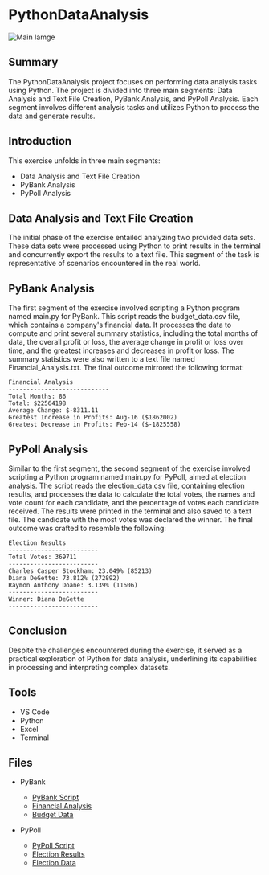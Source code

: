 # PythonDataAnalysis

![Main Iamge](./Images/Votes.jpg)

## Summary
The PythonDataAnalysis project focuses on performing data analysis tasks using Python. The project is divided into three main segments: Data Analysis and Text File Creation, PyBank Analysis, and PyPoll Analysis. Each segment involves different analysis tasks and utilizes Python to process the data and generate results.

## Introduction
This exercise unfolds in three main segments:
- Data Analysis and Text File Creation
- PyBank Analysis
- PyPoll Analysis

## Data Analysis and Text File Creation
The initial phase of the exercise entailed analyzing two provided data sets. These data sets were processed using Python to print results in the terminal and concurrently export the results to a text file. This segment of the task is representative of scenarios encountered in the real world.



## PyBank Analysis
The first segment of the exercise involved scripting a Python program named main.py for PyBank. This script reads the budget_data.csv file, which contains a company's financial data. It processes the data to compute and print several summary statistics, including the total months of data, the overall profit or loss, the average change in profit or loss over time, and the greatest increases and decreases in profit or loss. The summary statistics were also written to a text file named Financial_Analysis.txt. The final outcome mirrored the following format:

    Financial Analysis
    ----------------------------
    Total Months: 86
    Total: $22564198
    Average Change: $-8311.11
    Greatest Increase in Profits: Aug-16 ($1862002)
    Greatest Decrease in Profits: Feb-14 ($-1825558)

## PyPoll Analysis
Similar to the first segment, the second segment of the exercise involved scripting a Python program named main.py for PyPoll, aimed at election analysis. The script reads the election_data.csv file, containing election results, and processes the data to calculate the total votes, the names and vote count for each candidate, and the percentage of votes each candidate received. The results were printed in the terminal and also saved to a text file. The candidate with the most votes was declared the winner. The final outcome was crafted to resemble the following:

    Election Results
    -------------------------
    Total Votes: 369711
    -------------------------
    Charles Casper Stockham: 23.049% (85213)
    Diana DeGette: 73.812% (272892)
    Raymon Anthony Doane: 3.139% (11606)
    -------------------------
    Winner: Diana DeGette
    -------------------------

## Conclusion
Despite the challenges encountered during the exercise, it served as a practical exploration of Python for data analysis, underlining its capabilities in processing and interpreting complex datasets.

## Tools
- VS Code
- Python
- Excel
- Terminal

## Files 
- PyBank
    - [PyBank Script](./PyBank/main.py)
    - [Financial Analysis](./PyBank/analysis/Financial_Analysis.txt)
    - [Budget Data](./PyBank/Resources/budget_data.csv)
    
- PyPoll
    - [PyPoll Script](./PyPoll/main.py)  
    - [Election Results](./PyPoll/analysis/Election_Results.txt)
    - [Election Data](./PyPoll/Resources/election_data.csv)





